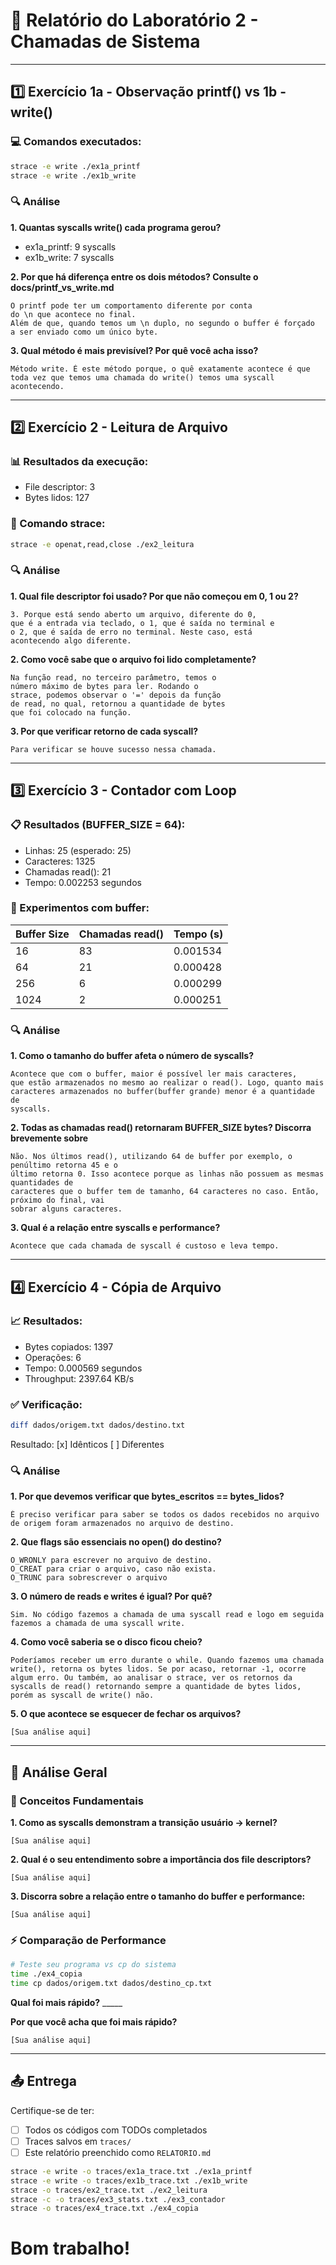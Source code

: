 # 📝 Relatório do Laboratório 2 - Chamadas de Sistema

---

## 1️⃣ Exercício 1a - Observação printf() vs 1b - write()

### 💻 Comandos executados:
```bash
strace -e write ./ex1a_printf
strace -e write ./ex1b_write
```

### 🔍 Análise

**1. Quantas syscalls write() cada programa gerou?**
- ex1a_printf: 9 syscalls
- ex1b_write: 7 syscalls

**2. Por que há diferença entre os dois métodos? Consulte o docs/printf_vs_write.md**

```
O printf pode ter um comportamento diferente por conta 
do \n que acontece no final. 
Além de que, quando temos um \n duplo, no segundo o buffer é forçado 
a ser enviado como um único byte.
```

**3. Qual método é mais previsível? Por quê você acha isso?**

```
Método write. É este método porque, o quê exatamente acontece é que 
toda vez que temos uma chamada do write() temos uma syscall 
acontecendo.
```

---

## 2️⃣ Exercício 2 - Leitura de Arquivo

### 📊 Resultados da execução:
- File descriptor: 3
- Bytes lidos: 127

### 🔧 Comando strace:
```bash
strace -e openat,read,close ./ex2_leitura
```

### 🔍 Análise

**1. Qual file descriptor foi usado? Por que não começou em 0, 1 ou 2?**

```
3. Porque está sendo aberto um arquivo, diferente do 0,
que é a entrada via teclado, o 1, que é saída no terminal e 
o 2, que é saída de erro no terminal. Neste caso, está 
acontecendo algo diferente.
```

**2. Como você sabe que o arquivo foi lido completamente?**

```
Na função read, no terceiro parâmetro, temos o 
número máximo de bytes para ler. Rodando o
strace, podemos observar o '=' depois da função
de read, no qual, retornou a quantidade de bytes
que foi colocado na função.
```

**3. Por que verificar retorno de cada syscall?**

```
Para verificar se houve sucesso nessa chamada.
```

---

## 3️⃣ Exercício 3 - Contador com Loop

### 📋 Resultados (BUFFER_SIZE = 64):
- Linhas: 25 (esperado: 25)
- Caracteres: 1325
- Chamadas read(): 21
- Tempo: 0.002253 segundos

### 🧪 Experimentos com buffer:

| Buffer Size | Chamadas read() | Tempo (s) |
|-------------|-----------------|-----------|
| 16          |83                 |0.001534           |
| 64          |21                 |0.000428           |
| 256         |6                 |0.000299           |
| 1024        |2                 |0.000251           |

### 🔍 Análise

**1. Como o tamanho do buffer afeta o número de syscalls?**

```
Acontece que com o buffer, maior é possível ler mais caracteres,
que estão armazenados no mesmo ao realizar o read(). Logo, quanto mais 
caracteres armazenados no buffer(buffer grande) menor é a quantidade de 
syscalls.
```

**2. Todas as chamadas read() retornaram BUFFER_SIZE bytes? Discorra brevemente sobre**

```
Não. Nos últimos read(), utilizando 64 de buffer por exemplo, o penúltimo retorna 45 e o 
último retorna 0. Isso acontece porque as linhas não possuem as mesmas quantidades de 
caracteres que o buffer tem de tamanho, 64 caracteres no caso. Então, próximo do final, vai 
sobrar alguns caracteres.
```

**3. Qual é a relação entre syscalls e performance?**

```
Acontece que cada chamada de syscall é custoso e leva tempo.
```

---

## 4️⃣ Exercício 4 - Cópia de Arquivo

### 📈 Resultados:
- Bytes copiados: 1397
- Operações: 6
- Tempo: 0.000569 segundos
- Throughput: 2397.64 KB/s

### ✅ Verificação:
```bash
diff dados/origem.txt dados/destino.txt
```
Resultado: [x] Idênticos [ ] Diferentes

### 🔍 Análise

**1. Por que devemos verificar que bytes_escritos == bytes_lidos?**

```
É preciso verificar para saber se todos os dados recebidos no arquivo de origem foram armazenados no arquivo de destino.
```

**2. Que flags são essenciais no open() do destino?**

```
O_WRONLY para escrever no arquivo de destino.
O_CREAT para criar o arquivo, caso não exista.
O_TRUNC para sobrescrever o arquivo
```

**3. O número de reads e writes é igual? Por quê?**

```
Sim. No código fazemos a chamada de uma syscall read e logo em seguida fazemos a chamada de uma syscall write. 
```

**4. Como você saberia se o disco ficou cheio?**

```
Poderíamos receber um erro durante o while. Quando fazemos uma chamada write(), retorna os bytes lidos. Se por acaso, retornar -1, ocorre algum erro. Ou também, ao analisar o strace, ver os retornos da syscalls de read() retornando sempre a quantidade de bytes lidos, porém as syscall de write() não.
```

**5. O que acontece se esquecer de fechar os arquivos?**

```
[Sua análise aqui]
```

---

## 🎯 Análise Geral

### 📖 Conceitos Fundamentais

**1. Como as syscalls demonstram a transição usuário → kernel?**

```
[Sua análise aqui]
```

**2. Qual é o seu entendimento sobre a importância dos file descriptors?**

```
[Sua análise aqui]
```

**3. Discorra sobre a relação entre o tamanho do buffer e performance:**

```
[Sua análise aqui]
```

### ⚡ Comparação de Performance

```bash
# Teste seu programa vs cp do sistema
time ./ex4_copia
time cp dados/origem.txt dados/destino_cp.txt
```

**Qual foi mais rápido?** _____

**Por que você acha que foi mais rápido?**

```
[Sua análise aqui]
```

---

## 📤 Entrega
Certifique-se de ter:
- [ ] Todos os códigos com TODOs completados
- [ ] Traces salvos em `traces/`
- [ ] Este relatório preenchido como `RELATORIO.md`

```bash
strace -e write -o traces/ex1a_trace.txt ./ex1a_printf
strace -e write -o traces/ex1b_trace.txt ./ex1b_write
strace -o traces/ex2_trace.txt ./ex2_leitura
strace -c -o traces/ex3_stats.txt ./ex3_contador
strace -o traces/ex4_trace.txt ./ex4_copia
```
# Bom trabalho!
